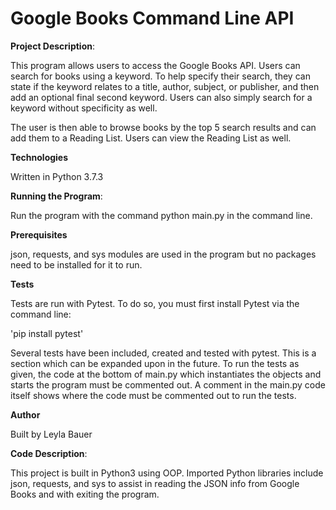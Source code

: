 
# Google Books Command Line API

**Project Description**:

This program allows users to access the Google Books API. Users can search for books using a keyword. To help specify their search, they can state if the keyword relates to a title, author, subject, or publisher, and then add an optional final second keyword. Users can also simply search for a keyword without specificity as well.

The user is then able to browse books by the top 5 search results and can add them to a Reading List. Users can view the Reading List as well.

**Technologies**

Written in Python 3.7.3

**Running the Program**:

Run the program with the command python main.py in the command line.

**Prerequisites**

json, requests, and sys modules are used in the program but no packages need to be installed for it to run.

**Tests**

Tests are run with Pytest. To do so, you must first install Pytest via the command line:

'pip install pytest' 

Several tests have been included, created and tested with pytest. This is a section which can be expanded upon in the future. To run the tests as given, the code at the bottom of main.py which instantiates the objects and starts the program must be commented out. A comment in the main.py code itself shows where the code must be commented out to run the tests.

**Author**

Built by Leyla Bauer

**Code Description**:

This project is built in Python3 using OOP. Imported Python libraries include json, requests, and sys to assist in reading the JSON info from Google Books and with exiting the program.


